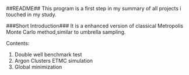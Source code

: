 ##README##
This program is a first step  in my summary of all projects i touched in my study.

###Short Introduction###
It is a enhanced version of classical Metropolis Monte Carlo method,similar to umbrella sampling.

Contents:
1. Double well benchmark test
2. Argon Clusters ETMC simulation
3. Global minimization
